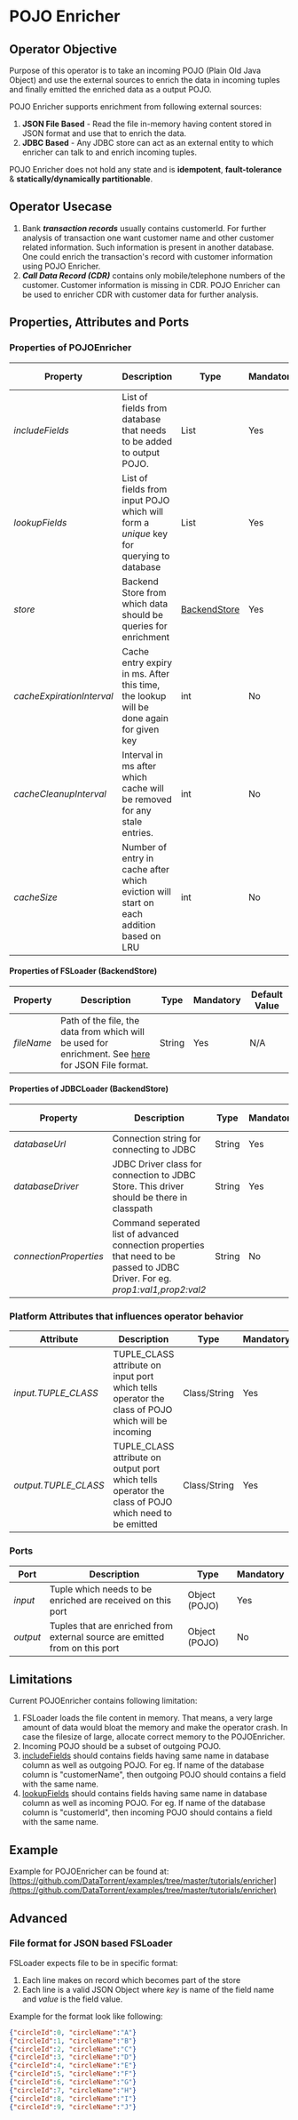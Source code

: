 POJO Enricher
=============

## Operator Objective
Purpose of this operator is to take an incoming POJO (Plain Old Java Object) and use the external sources to enrich the data in incoming tuples 
and finally emitted the enriched data as a output POJO.

POJO Enricher supports enrichment from following external sources:

1. **JSON File Based** - Read the file in-memory having content stored in JSON format and use that to enrich the data.
2. **JDBC Based** - Any JDBC store can act as an external entity to which enricher can talk to and enrich incoming tuples.

POJO Enricher does not hold any state and is **idempotent**, **fault-tolerance** & **statically/dynamically partitionable**.

## Operator Usecase
1. Bank ***transaction records*** usually contains customerId. For further analysis of transaction one want customer name and other customer related information. 
Such information is present in another database. One could enrich the transaction's record with customer information using POJO Enricher.
2. ***Call Data Record (CDR)*** contains only mobile/telephone numbers of the customer. Customer information is missing in CDR.
POJO Enricher can be used to enricher CDR with customer data for further analysis.


## Properties, Attributes and Ports
### <a name="props"></a>Properties of POJOEnricher
| **Property** | **Description** | **Type** | **Mandatory** | **Default Value** |
| -------- | ----------- | ---- | ------------------ | ------------- |
| *includeFields* | List of fields from database that needs to be added to output POJO. | List<String> | Yes | N/A |
| *lookupFields* | List of fields from input POJO which will form a *unique* key for querying to database | List<String> | Yes | N/A |
| *store* | Backend Store from which data should be queries for enrichment | [BackendStore](#backendStore) | Yes | N/A |
| *cacheExpirationInterval* | Cache entry expiry in ms. After this time, the lookup will be done again for given key | int | No | 1 * 60 * 60 * 1000 (1 hour) |
| *cacheCleanupInterval* | Interval in ms after which cache will be removed for any stale entries. | int | No | 1 * 60 * 60 * 1000 (1 hour) |
| *cacheSize* | Number of entry in cache after which eviction will start on each addition based on LRU | int | No | 1000 |

#### <a name="backendStore"></a>Properties of FSLoader (BackendStore)
| **Property** | **Description** | **Type** | **Mandatory** | **Default Value** |
| -------- | ----------- | ---- | ------------------ | ------------- |
| *fileName* | Path of the file, the data from which will be used for enrichment. See [here](#JSONFileFormat) for JSON File format. | String | Yes | N/A |


#### Properties of JDBCLoader (BackendStore)
| **Property** | **Description** | **Type** | **Mandatory** | **Default Value** |
| -------- | ----------- | ---- | ------------------ | ------------- |
| *databaseUrl* | Connection string for connecting to JDBC | String | Yes | N/A |
| *databaseDriver* | JDBC Driver class for connection to JDBC Store. This driver should be there in classpath | String | Yes | N/A |
| *connectionProperties* | Command seperated list of advanced connection properties that need to be passed to JDBC Driver. For eg. *prop1:val1,prop2:val2* | String | No | null |


### Platform Attributes that influences operator behavior
| **Attribute** | **Description** | **Type** | **Mandatory** |
| -------- | ----------- | ---- | ------------------ |
| *input.TUPLE_CLASS* | TUPLE_CLASS attribute on input port which tells operator the class of POJO which will be incoming | Class/String | Yes |
| *output.TUPLE_CLASS* | TUPLE_CLASS attribute on output port which tells operator the class of POJO which need to be emitted | Class/String | Yes |


### Ports
| **Port** | **Description** | **Type** | **Mandatory** |
| -------- | ----------- | ---- | ------------------ |
| *input* | Tuple which needs to be enriched are received on this port | Object (POJO) | Yes |
| *output* | Tuples that are enriched from external source are emitted from on this port | Object (POJO) | No |

## Limitations
Current POJOEnricher contains following limitation:

1. FSLoader loads the file content in memory. That means, a very large amount of data would bloat the memory and make the operator crash. In case the filesize of large, allocate correct memory to the POJOEnricher.
2. Incoming POJO should be a subset of outgoing POJO.
3. [includeFields](#props) should contains fields having same name in database column as well as outgoing POJO. For eg. If name of the database column is "customerName", then outgoing POJO should contains a field with the same name.
4. [lookupFields](#props) should contains fields having same name in database column as well as incoming POJO. For eg. If name of the database column is "customerId", then incoming POJO should contains a field with the same name.

## Example
Example for POJOEnricher can be found at: [https://github.com/DataTorrent/examples/tree/master/tutorials/enricher](https://github.com/DataTorrent/examples/tree/master/tutorials/enricher)

## Advanced

### <a name="JSONFileFormat"></a> File format for JSON based FSLoader
FSLoader expects file to be in specific format:

1. Each line makes on record which becomes part of the store
2. Each line is a valid JSON Object where *key* is name of the field name and *value* is the field value.

Example for the format look like following:
```json
{"circleId":0, "circleName":"A"}
{"circleId":1, "circleName":"B"}
{"circleId":2, "circleName":"C"}
{"circleId":3, "circleName":"D"}
{"circleId":4, "circleName":"E"}
{"circleId":5, "circleName":"F"}
{"circleId":6, "circleName":"G"}
{"circleId":7, "circleName":"H"}
{"circleId":8, "circleName":"I"}
{"circleId":9, "circleName":"J"}
```

